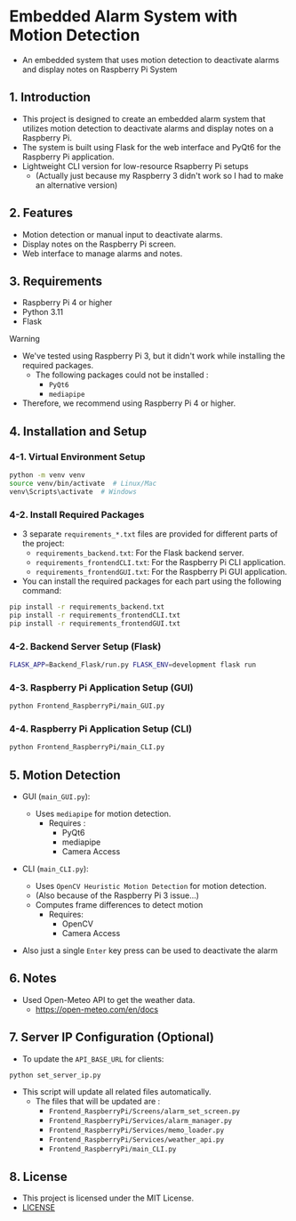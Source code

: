 # Embedded Alarm System with Motion Detection

- An embedded system that uses motion detection to deactivate alarms and display notes on Raspberry Pi System

## 1. Introduction

- This project is designed to create an embedded alarm system that utilizes motion detection to deactivate alarms and display notes on a Raspberry Pi.
- The system is built using Flask for the web interface and PyQt6 for the Raspberry Pi application.
- Lightweight CLI version for low-resource Rsapberry Pi setups
  - (Actually just because my Raspberry 3 didn't work so I had to make an alternative version)

## 2. Features

- Motion detection or manual input to deactivate alarms.
- Display notes on the Raspberry Pi screen.
- Web interface to manage alarms and notes.

## 3. Requirements

- Raspberry Pi 4 or higher
- Python 3.11
- Flask

> [!Warning]
>
> - We've tested using Raspberry Pi 3, but it didn't work while installing the required packages.
>   - The following packages could not be installed :
>     - `PyQt6`
>     - `mediapipe`
> - Therefore, we recommend using Raspberry Pi 4 or higher.

## 4. Installation and Setup

### 4-1. Virtual Environment Setup

```bash
python -m venv venv
source venv/bin/activate  # Linux/Mac
venv\Scripts\activate  # Windows
```

### 4-2. Install Required Packages

- 3 separate `requirements_*.txt` files are provided for different parts of the project:
  - `requirements_backend.txt`: For the Flask backend server.
  - `requirements_frontendCLI.txt`: For the Raspberry Pi CLI application.
  - `requirements_frontendGUI.txt`: For the Raspberry Pi GUI application.
- You can install the required packages for each part using the following command:

```bash
pip install -r requirements_backend.txt
pip install -r requirements_frontendCLI.txt
pip install -r requirements_frontendGUI.txt
```

### 4-2. Backend Server Setup (Flask)

```bash
FLASK_APP=Backend_Flask/run.py FLASK_ENV=development flask run
```

### 4-3. Raspberry Pi Application Setup (GUI)

```bash
python Frontend_RaspberryPi/main_GUI.py
```

### 4-4. Raspberry Pi Application Setup (CLI)

```bash
python Frontend_RaspberryPi/main_CLI.py
```

## 5. Motion Detection

- GUI (`main_GUI.py`):

  - Uses `mediapipe` for motion detection.
    - Requires :
      - PyQt6
      - mediapipe
      - Camera Access

- CLI (`main_CLI.py`):

  - Uses `OpenCV Heuristic Motion Detection` for motion detection.
  - (Also because of the Raspberry Pi 3 issue...)
  - Computes frame differences to detect motion
    - Requires:
      - OpenCV
      - Camera Access

- Also just a single `Enter` key press can be used to deactivate the alarm

## 6. Notes

- Used Open-Meteo API to get the weather data.
  - https://open-meteo.com/en/docs

## 7. Server IP Configuration (Optional)

- To update the `API_BASE_URL` for clients:

```bash
python set_server_ip.py
```

- This script will update all related files automatically.
  - The files that will be updated are :
    - `Frontend_RaspberryPi/Screens/alarm_set_screen.py`
    - `Frontend_RaspberryPi/Services/alarm_manager.py`
    - `Frontend_RaspberryPi/Services/memo_loader.py`
    - `Frontend_RaspberryPi/Services/weather_api.py`
    - `Frontend_RaspberryPi/main_CLI.py`

## 8. License

- This project is licensed under the MIT License.
- [LICENSE](LICENSE)
